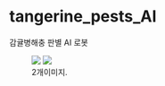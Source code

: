 # tangerine_pests_AI
감귤병해충 판별 AI 로봇

<figure class="half">  <a href="link"><img src="![작품3D모델_정사각형](https://github.com/user-attachments/assets/46a4a238-3ebb-435e-896c-e601157fe37f)"></a>  <a href="link"><img src="![처리과정](https://github.com/user-attachments/assets/74a6d3e1-2d40-4704-9b3d-7be243dc0fcd)"></a>  <figcaption>2개이미지.</figcaption></figure>


